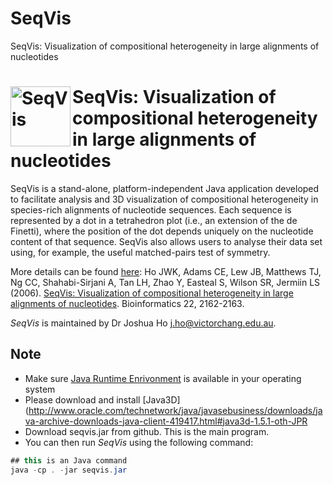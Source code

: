 # SeqVis
SeqVis: Visualization of compositional heterogeneity in large alignments of nucleotides



<!-- README.md is generated from README.Rmd. Please edit that file -->
<a href="url"><img src="http://bioinformatics.victorchang.edu.au/seqvis/images/snap1.png" align="left" height="96" alt="SeqVis"></a>
=============================================================================================================================================
SeqVis: Visualization of compositional heterogeneity in large alignments of nucleotides
==========================================================

SeqVis is a stand-alone, platform-independent Java application developed to facilitate analysis and 3D visualization of compositional heterogeneity in species-rich alignments of nucleotide sequences. Each sequence is represented by a dot in a tetrahedron plot (i.e., an extension of the de Finetti), where the position of the dot depends uniquely on the nucleotide content of that sequence. SeqVis also allows users to analyse their data set using, for example, the useful matched-pairs test of symmetry.

More details can be found [here](http://bioinformatics.victorchang.edu.au/seqvis/): Ho JWK, Adams CE, Lew JB, Matthews TJ, Ng CC, Shahabi-Sirjani A, Tan LH, Zhao Y, Easteal S, Wilson SR, Jermiin LS (2006). [SeqVis: Visualization of compositional heterogeneity in large alignments of nucleotides](https://academic.oup.com/bioinformatics/article/22/17/2162/273417). Bioinformatics 22, 2162-2163.

*SeqVis* is maintained by Dr Joshua Ho <j.ho@victorchang.edu.au>.

Note
---------------

- Make sure [Java Runtime Enrivonment](https://java.com/en/download/) is available in your operating system 
- Please download and install [Java3D](http://www.oracle.com/technetwork/java/javasebusiness/downloads/java-archive-downloads-java-client-419417.html#java3d-1.5.1-oth-JPR
- Download seqvis.jar from github. This is the main program. 
- You can then run *SeqVis* using the following command:

``` Java
## this is an Java command
java -cp . -jar seqvis.jar
```
